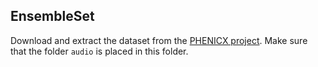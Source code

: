 ## EnsembleSet

Download and extract the dataset from the [PHENICX project](https://www.upf.edu/web/mtg/phenicx-anechoic). 
Make sure that the folder `audio` is placed in this folder.